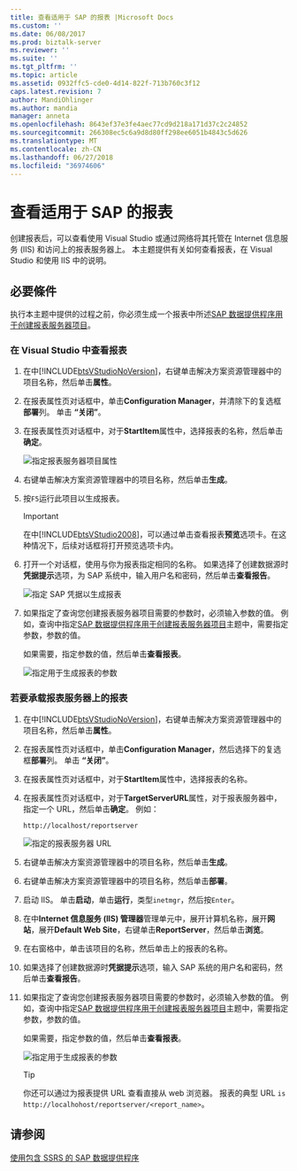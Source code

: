 ```yaml
---
title: 查看适用于 SAP 的报表 |Microsoft Docs
ms.custom: ''
ms.date: 06/08/2017
ms.prod: biztalk-server
ms.reviewer: ''
ms.suite: ''
ms.tgt_pltfrm: ''
ms.topic: article
ms.assetid: 0932ffc5-cde0-4d14-822f-713b760c3f12
caps.latest.revision: 7
author: MandiOhlinger
ms.author: mandia
manager: anneta
ms.openlocfilehash: 8643ef37e3fe4aec77cd9d218a171d37c2c24852
ms.sourcegitcommit: 266308ec5c6a9d8d80ff298ee6051b4843c5d626
ms.translationtype: MT
ms.contentlocale: zh-CN
ms.lasthandoff: 06/27/2018
ms.locfileid: "36974606"
---
```

# <a name="view-the-reports-for-sap"></a>查看适用于 SAP 的报表
创建报表后，可以查看使用 Visual Studio 或通过网络将其托管在 Internet 信息服务 (IIS) 和访问上的报表服务器上。 本主题提供有关如何查看报表，在 Visual Studio 和使用 IIS 中的说明。  
  
## <a name="prerequisites"></a>必要條件  
 执行本主题中提供的过程之前，你必须生成一个报表中所述[SAP 数据提供程序用于创建报表服务器项目](../../adapters-and-accelerators/adapter-sap/use-the-data-provider-for-sap-to-create-a-report-server-project.md)。  
  
### <a name="to-view-the-reports-in-visual-studio"></a>在 Visual Studio 中查看报表  
  
1. 在中[!INCLUDE[btsVStudioNoVersion](../../includes/btsvstudionoversion-md.md)]，右键单击解决方案资源管理器中的项目名称，然后单击**属性**。  
  
2. 在报表属性页对话框中，单击**Configuration Manager**，并清除下的复选框**部署**列。 单击 **“关闭”**。  
  
3. 在报表属性页对话框中，对于**StartItem**属性中，选择报表的名称，然后单击**确定**。  
  
    ![指定报表服务器项目属性](../../adapters-and-accelerators/adapter-sap/media/b3c500f7-840d-461f-945c-66db239d81b9.gif "b3c500f7-840d-461f-945c-66db239d81b9")  
  
4. 右键单击解决方案资源管理器中的项目名称，然后单击**生成**。  
  
5. 按`F5`运行此项目以生成报表。  
  
   > [!IMPORTANT]
   >  在中[!INCLUDE[btsVStudio2008](../../includes/btsvstudio2008-md.md)]，可以通过单击查看报表**预览**选项卡。在这种情况下，后续对话框将打开预览选项卡内。  
  
6. 打开一个对话框，使用与你为报表指定相同的名称。 如果选择了创建数据源时**凭据提示**选项，为 SAP 系统中，输入用户名和密码，然后单击**查看报告**。  
  
    ![指定 SAP 凭据以生成报表](../../adapters-and-accelerators/adapter-sap/media/fa831aae-b2d1-4ba2-a23f-f7beeb8f898e.gif "fa831aae-b2d1-4ba2-a23f-f7beeb8f898e")  
  
7. 如果指定了查询您创建报表服务器项目需要的参数时，必须输入参数的值。 例如，查询中指定[SAP 数据提供程序用于创建报表服务器项目](../../adapters-and-accelerators/adapter-sap/use-the-data-provider-for-sap-to-create-a-report-server-project.md)主题中，需要指定参数，参数的值。  
  
    如果需要，指定参数的值，然后单击**查看报表**。  
  
    ![指定用于生成报表的参数](../../adapters-and-accelerators/adapter-sap/media/5deec152-771b-46b4-84da-dd176193d7f3.gif "5deec152-771b-46b4-84da-dd176193d7f3")  
  
### <a name="to-host-the-reports-on-report-server"></a>若要承载报表服务器上的报表  
  
1. 在中[!INCLUDE[btsVStudioNoVersion](../../includes/btsvstudionoversion-md.md)]，右键单击解决方案资源管理器中的项目名称，然后单击**属性**。  
  
2. 在报表属性页对话框中，单击**Configuration Manager**，然后选择下的复选框**部署**列。 单击 **“关闭”**。  
  
3. 在报表属性页对话框中，对于**StartItem**属性中，选择报表的名称。  
  
4. 在报表属性页对话框中，对于**TargetServerURL**属性，对于报表服务器中，指定一个 URL，然后单击**确定**。 例如：  
  
   ```  
   http://localhost/reportserver  
   ```  
  
    ![指定的报表服务器 URL](../../adapters-and-accelerators/adapter-sap/media/397ddfd6-f3d2-4327-9bc3-1efa22dc2249.gif "397ddfd6-f3d2-4327-9bc3-1efa22dc2249")  
  
5. 右键单击解决方案资源管理器中的项目名称，然后单击**生成**。  
  
6. 右键单击解决方案资源管理器中的项目名称，然后单击**部署**。  
  
7. 启动 IIS。 单击**启动**，单击**运行**，类型`inetmgr`，然后按`Enter`。  
  
8. 在中**Internet 信息服务 (IIS) 管理器**管理单元中，展开计算机名称，展开**网站**，展开**Default Web Site**，右键单击**ReportServer**，然后单击**浏览**。  
  
9. 在右窗格中，单击该项目的名称，然后单击上的报表的名称。  
  
10. 如果选择了创建数据源时**凭据提示**选项，输入 SAP 系统的用户名和密码，然后单击**查看报告**。  
  
11. 如果指定了查询您创建报表服务器项目需要的参数时，必须输入参数的值。 例如，查询中指定[SAP 数据提供程序用于创建报表服务器项目](../../adapters-and-accelerators/adapter-sap/use-the-data-provider-for-sap-to-create-a-report-server-project.md)主题中，需要指定参数，参数的值。  
  
     如果需要，指定参数的值，然后单击**查看报表**。  
  
     ![指定用于生成报表的参数](../../adapters-and-accelerators/adapter-sap/media/221c8c12-4e4f-47f5-9289-9e9212cf6e25.gif "221c8c12-4e4f-47f5-9289-9e9212cf6e25")  
  
    > [!TIP]
    >  你还可以通过为报表提供 URL 查看直接从 web 浏览器。 报表的典型 URL `is http://localhohost/reportserver/<report_name>`。  
  
## <a name="see-also"></a>请参阅  
 [使用包含 SSRS 的 SAP 数据提供程序](../../adapters-and-accelerators/adapter-sap/use-the-data-provider-for-sap-with-ssis.md)